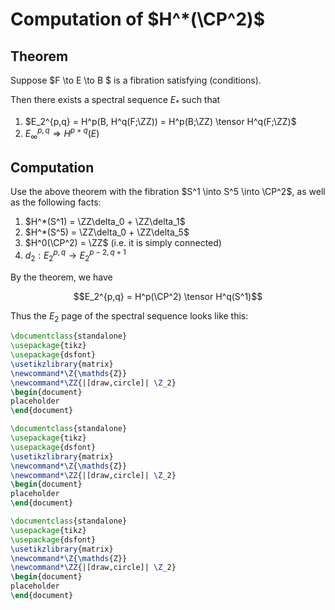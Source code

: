 # Computation of $H^*(\CP^2)$

## Theorem

Suppose $F \to E \to B $ is a fibration satisfying (conditions).

Then there exists a spectral sequence $E_*$ such that

1. $E_2^{p,q} = H^p(B, H^q(F;\ZZ)) = H^p(B;\ZZ) \tensor H^q(F;\ZZ)$
2. $E_\infty^{p,q} \Rightarrow H^{p+q}(E)$

## Computation

Use the above theorem with the fibration $S^1 \into S^5 \into \CP^2$, as well as the following facts:

1. $H^*(S^1) = \ZZ\delta_0 + \ZZ\delta_1$
2. $H^*(S^5) = \ZZ\delta_0 + \ZZ\delta_5$
3. $H^0(\CP^2) = \ZZ$ (i.e. it is simply connected)
4. $d_2: E_2^{p,q} \to E_2^{p-2, q+1}$

By the theorem, we have

$$E_2^{p,q} = H^p(\CP^2) \tensor H^q(S^1)$$

Thus the $E_2$ page of the spectral sequence looks like this:

```latex {cmd:true, hide:false, run_on_save:true}
\documentclass{standalone}
\usepackage{tikz}
\usepackage{dsfont}
\usetikzlibrary{matrix}
\newcommand*\Z{\mathds{Z}}
\newcommand*\ZZ{|[draw,circle]| \Z_2}
\begin{document}
placeholder
\end{document}
```

```latex {cmd:true, hide:false, run_on_save:true}
\documentclass{standalone}
\usepackage{tikz}
\usepackage{dsfont}
\usetikzlibrary{matrix}
\newcommand*\Z{\mathds{Z}}
\newcommand*\ZZ{|[draw,circle]| \Z_2}
\begin{document}
placeholder
\end{document}
```

```latex {cmd:true, hide:false, run_on_save:true}
\documentclass{standalone}
\usepackage{tikz}
\usepackage{dsfont}
\usetikzlibrary{matrix}
\newcommand*\Z{\mathds{Z}}
\newcommand*\ZZ{|[draw,circle]| \Z_2}
\begin{document}
placeholder
\end{document}
```
